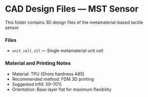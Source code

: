 # CAD Design Files — MST Sensor

This folder contains 3D design files of the metamaterial-based tactile sensor.

### Files
- `unit_cell.stl` — Single metamaterial unit cell

### Material and Printing Notes
- Material: TPU (Shore hardness A85)
- Recommended method: FDM 3D printing
- Suggested infill: 50–70%
- Orientation: Base layer flat for maximum flexibility
